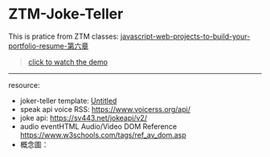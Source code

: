 # ZTM-Joke-Teller
This is pratice from ZTM classes: [javascript-web-projects-to-build-your-portfolio-resume-第六章](https://www.udemy.com/course/javascript-web-projects-to-build-your-portfolio-resume/?couponCode=ACCAGE0923)
> [click to watch the demo](https://joeban0608.github.io/ZTM-Joke-Teller/)
---
resource:
- joker-teller template:
    [Untitled](https://prod-files-secure.s3.us-west-2.amazonaws.com/92560234-a90a-4344-8092-7edf736a18ec/ba271596-1a0c-40d3-b305-e5d2fc836f7b/Untitled.zip)
- speak api voice RSS:
    https://www.voicerss.org/api/
- joke api:
    https://sv443.net/jokeapi/v2/
- audio eventHTML Audio/Video DOM Reference
    https://www.w3schools.com/tags/ref_av_dom.asp
- 概念圖：  
